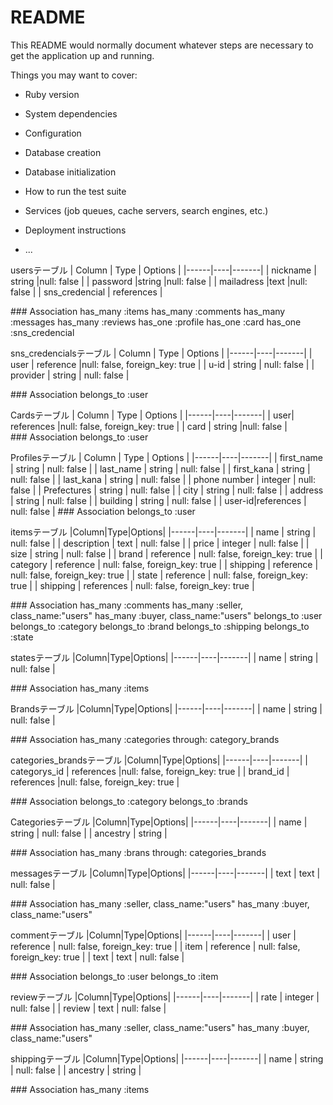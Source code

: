# README

This README would normally document whatever steps are necessary to get the
application up and running.

Things you may want to cover:

* Ruby version

* System dependencies

* Configuration

* Database creation

* Database initialization

* How to run the test suite

* Services (job queues, cache servers, search engines, etc.)

* Deployment instructions

* ...

usersテーブル
| Column | Type | Options |
|------|----|-------|
| nickname | string |null: false |
| password |string |null: false |
| mailadress |text |null: false |
| sns_credencial | references |

### Association
has_many :items
has_many :comments
has_many :messages
has_many :reviews
has_one :profile
has_one :card
has_one :sns_credencial

sns_credencialsテーブル
| Column | Type | Options |
|------|----|-------|
| user | reference |null: false, foreign_key: true |
| u-id | string | null: false |
| provider | string | null: false |

### Association
belongs_to :user

Cardsテーブル
| Column | Type | Options |
|------|----|-------|
| user| references |null: false, foreign_key: true |
| card | string |null: false |
### Association
belongs_to :user

Profilesテーブル
| Column | Type | Options |
|------|----|-------|
| first_name  | string | null: false |
| last_name | string | null: false |
| first_kana | string | null: false |
| last_kana | string | null: false |
| phone number | integer | null: false |
| Prefectures | string | null: false |
| city | string | null: false |
| address | string | null: false |
| building | string | null: false |
| user-id|references | null: false |
### Association
belongs_to :user


itemsテーブル
|Column|Type|Options|
|------|----|-------|
| name | string | null: false |
| description | text | null: false |
| price | integer | null: false |
| size | string | null: false |
| brand | reference | null: false, foreign_key: true |
| category | reference | null: false, foreign_key: true |
| shipping | reference | null: false, foreign_key: true |
| state | reference | null: false, foreign_key: true |
| shipping | references | null: false, foreign_key: true |

### Association
has_many :comments
has_many :seller, class_name:"users"
has_many :buyer, class_name:"users"
belongs_to :user
belongs_to :category
belongs_to :brand
belongs_to :shipping
belongs_to :state

statesテーブル
|Column|Type|Options|
|------|----|-------|
| name | string | null: false |

### Association
has_many :items

Brandsテーブル
|Column|Type|Options|
|------|----|-------|
| name | string | null: false |

### Association
has_many :categories through: category_brands

categories_brandsテーブル
|Column|Type|Options|
|------|----|-------|
| categorys_id | references |null: false, foreign_key: true |
| brand_id | references |null: false, foreign_key: true |

### Association
belongs_to :category
belongs_to :brands

Categoriesテーブル
|Column|Type|Options|
|------|----|-------|
| name | string | null: false |
| ancestry | string |

### Association
has_many :brans through: categories_brands


messagesテーブル
|Column|Type|Options|
|------|----|-------|
| text | text | null: false |

### Association
has_many :seller, class_name:"users"
has_many :buyer, class_name:"users"


commentテーブル
|Column|Type|Options|
|------|----|-------|
| user | reference | null: false, foreign_key: true |
| item | reference | null: false, foreign_key: true |
| text | text | null: false |

### Association
belongs_to :user
belongs_to :item

reviewテーブル
|Column|Type|Options|
|------|----|-------|
| rate | integer | null: false |
| review | text | null: false |

### Association
has_many :seller, class_name:"users"
has_many :buyer, class_name:"users"


shippingテーブル
|Column|Type|Options|
|------|----|-------|
| name | string | null: false |
| ancestry | string |

### Association
has_many :items